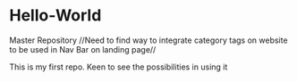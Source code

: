 # Hello-World
Master Repository
//Need to find way to integrate category tags on website to be used in Nav Bar on landing page//

This is my first repo. Keen to see the possibilities in using it
